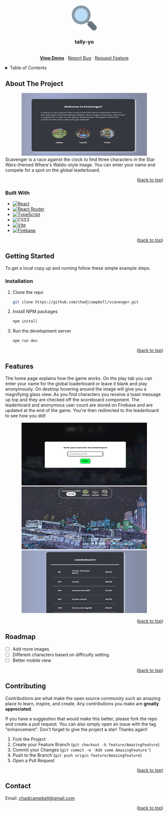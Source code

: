 <!-- Improved compatibility of back to top link: See: https://github.com/othneildrew/Best-README-Template/pull/73 -->

<a name="readme-top"></a>

<!--
*** Thanks for checking out the Best-README-Template. If you have a suggestion
*** that would make this better, please fork the repo and create a pull request
*** or simply open an issue with the tag "enhancement".
*** Don't forget to give the project a star!
*** Thanks again! Now go create something AMAZING! :D
-->

<!-- PROJECT SHIELDS -->
<!--
*** I'm using markdown "reference style" links for readability.
*** Reference links are enclosed in brackets [ ] instead of parentheses ( ).
*** See the bottom of this document for the declaration of the reference variables
*** for contributors-url, forks-url, etc. This is an optional, concise syntax you may use.
*** https://www.markdownguide.org/basic-syntax/#reference-style-links
-->

<!-- PROJECT LOGO -->
<br />
<div align="center">
  <a href="https://github.com/chadjcampbell/tally-yo">
    <img src="public/magnifyingGlass.svg" alt="Logo" width="80" height="80">
  </a>

<h3 align="center">tally-yo</h3>

  <p align="center">
    <br />
    <a target='_blank' href="https://chadjcampbell.github.io/scavenger/"><strong>View Demo</strong></a>
    ·
    <a href="https://github.com/chadjcampbell/scavenger/issues">Report Bug</a>
    ·
    <a href="https://github.com/chadjcampbell/scavenger/issues">Request Feature</a>
  </p>
</div>

<!-- TABLE OF CONTENTS -->
<details>
  <summary>Table of Contents</summary>
  <ol>
    <li>
      <a href="#about-the-project">About The Project</a>
      <ul>
        <li><a href="#built-with">Built With</a></li>
      </ul>
    </li>
    <li>
      <a href="#getting-started">Getting Started</a>
      <ul>
        <li><a href="#installation">Installation</a></li>
      </ul>
    </li>
    <li><a href="#features">Features</a></li>
    <li><a href="#roadmap">Roadmap</a></li>
    <li><a href="#contributing">Contributing</a></li>
    <li><a href="#contact">Contact</a></li>
  </ol>
</details>

<!-- ABOUT THE PROJECT -->

## About The Project

<div align="center">
    <img src="public/scavSS1.png" alt="Screenshot" width="400" height="200">
</div>
Scavenger is a race against the clock to find three characters in the Star Wars-themed Where's Waldo-style image. You can enter your name and compete for a spot on the global leaderboard.

<p align="right">(<a href="#readme-top">back to top</a>)</p>

### Built With

- [![React][react.js]][react-url]
- [![React Router](https://img.shields.io/badge/React_Router-CA4245?style=for-the-badge&logo=react-router&logoColor=white)][router-url]
- [![TypeScript](https://img.shields.io/badge/typescript-%23007ACC.svg?style=for-the-badge&logo=typescript&logoColor=white)][typescript-url]
- ![CSS3](https://img.shields.io/badge/css3-%231572B6.svg?style=for-the-badge&logo=css3&logoColor=white)
- [![Vite](https://img.shields.io/badge/vite-%23646CFF.svg?style=for-the-badge&logo=vite&logoColor=white)][vite-url]
- [![Firebase](https://img.shields.io/badge/firebase-%23039BE5.svg?style=for-the-badge&logo=firebase)][firebase-url]

<p align="right">(<a href="#readme-top">back to top</a>)</p>

<!-- GETTING STARTED -->

## Getting Started

To get a local copy up and running follow these simple example steps.

### Installation

1. Clone the repo
   ```sh
   git clone https://github.com/chadjcampbell/scavenger.git
   ```
2. Install NPM packages
   ```sh
   npm install
   ```
3. Run the development server
   ```js
   npm run dev
   ```

<p align="right">(<a href="#readme-top">back to top</a>)</p>

<!-- USAGE EXAMPLES -->

## Features

The home page explains how the game works. On the play tab you can enter your name for the global loaderboard or leave it blank and play anonymously. On desktop hovering around the image will give you a magnifying glass view. As you find characters you receive a toast message up top and they are checked off the scoreboard component. The leaderboard and anonymous user count are stored on Firebase and are updated at the end of the game. You're then redirected to the leaderboard to see how you did!

<div align="center">
    <img src="public/scavSS2.png" alt="Screenshot" width="400" height="200">
    <img src="public/scavSS3.png" alt="Screenshot" width="400" height="200">
    <img src="public/scavSS4.png" alt="Screenshot" width="400" height="200">
</div>

<p align="right">(<a href="#readme-top">back to top</a>)</p>

<!-- ROADMAP -->

## Roadmap

- [ ] Add more images
- [ ] Different characters based on difficutly setting
- [ ] Better mobile view

<p align="right">(<a href="#readme-top">back to top</a>)</p>

<!-- CONTRIBUTING -->

## Contributing

Contributions are what make the open source community such an amazing place to learn, inspire, and create. Any contributions you make are **greatly appreciated**.

If you have a suggestion that would make this better, please fork the repo and create a pull request. You can also simply open an issue with the tag "enhancement".
Don't forget to give the project a star! Thanks again!

1. Fork the Project
2. Create your Feature Branch (`git checkout -b feature/AmazingFeature`)
3. Commit your Changes (`git commit -m 'Add some AmazingFeature'`)
4. Push to the Branch (`git push origin feature/AmazingFeature`)
5. Open a Pull Request

<p align="right">(<a href="#readme-top">back to top</a>)</p>

<!-- CONTACT -->

## Contact

Email: chadjcampbell@gmail.com

<p align="right">(<a href="#readme-top">back to top</a>)</p>

<!-- MARKDOWN LINKS & IMAGES -->
<!-- https://www.markdownguide.org/basic-syntax/#reference-style-links -->

[linkedin-shield]: https://img.shields.io/badge/-LinkedIn-black.svg?style=for-the-badge&logo=linkedin&colorB=555
[linkedin-url]: https://linkedin.com/in/linkedin_username
[react.js]: https://img.shields.io/badge/React-20232A?style=for-the-badge&logo=react&logoColor=61DAFB
[react-url]: https://reactjs.org/
[bootstrap.com]: https://img.shields.io/badge/Bootstrap-563D7C?style=for-the-badge&logo=bootstrap&logoColor=white
[bootstrap-url]: https://getbootstrap.com
[framer-url]: (https://www.framer.com/motion/)
[typescript-url]: (https://www.typescriptlang.org/)
[router-url]: (https://reactrouter.com/en/main)
[jest-url]: (https://jestjs.io/)
[testing-url]: (https://testing-library.com/)
[chakra-url]: (https://chakra-ui.com/)
[vite-url]: (https://vitejs.dev/)
[firebase-url]: (https://firebase.google.com/)
